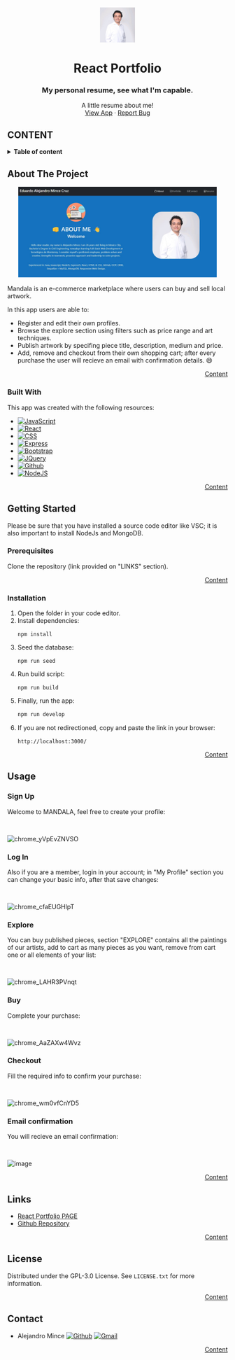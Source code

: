 <a name="React Porfolio"></a>

<!-- PROJECT LOGO -->
<br />
<div align="center">
  <img src="https://github.com/aletsmc07/React-Portfolio/blob/master/src/Assets/images/about%20images/profileimg.jpeg?raw=true" alt="Logo" width="80">

  <h1 align="center">React Portfolio</h1>
  <h3>My personal resume, see what I'm capable.</h3>

  <p align="center">
    A little resume about me!
    </br>
    <a href="https://aletsmc07.github.io/React-Portfolio/">View App</a>
    ·
    <a href="https://github.com/aletsmc07/React-Portfolio/issues">Report Bug</a>
  </p>
</div>

<!-- TABLE OF CONTENTS -->
## CONTENT
<details>
  <summary><strong>Table of content</strong></summary>
  <ol>
    <li><a href="#about-the-project">About The Project</a></li>
    <li><a href="#built-with">Built With</a></li>
    <li>
      <a href="#getting-started">Getting Started</a>
      <ul>
        <li><a href="#prerequisites">Prerequisites</a></li>
        <li><a href="#installation">Installation</a></li>
      </ul>
    </li>
    <li><a href="#Usage">Usage</a></li>
    <li><a href="#Links">Links</a></li>
    <li><a href="#license">License</a></li>
    <li><a href="#contact">Contact</a></li>
    <li><a href="#acknowledgments">Acknowledgments</a></li>
  </ol>
</details>

<!-- ABOUT THE PROJECT -->
## About The Project

<p align="center">
  <img src="https://github.com/aletsmc07/React-Portfolio/blob/master/src/Assets/images/about%20images/ReactPortfolioIMG.jpg?raw=true" alt="Logo" width="90%">
</p>

Mandala is an e-commerce marketplace where users can buy and sell local artwork.

In this app users are able to:
* Register and edit their own profiles.
* Browse the explore section using filters such as price range and art techniques.
* Publish artwork by specifing piece title, description, medium and price.
* Add, remove and checkout from their own shopping cart; after every purchase the user will recieve an email with confirmation details. :smile:

<p align="right"><a href="#content">Content</a></p>

### Built With

This app was created with the following resources:

* [![JavaScript][JavaScript]][JavaScript-url]
* [![React][React.js]][React-url]
* [![CSS][CSS3]][CSS3-url]
* [![Express][Express]][Express-url]
* [![Bootstrap][Bootstrap]][Bootstrap-url]
* [![JQuery][JQuery.com]][JQuery-url]
* [![Github][Github]][Github-url]
* [![NodeJS][Node.js]][Node.js-url]

<p align="right"><a href="#content">Content</a></p>

<!-- GETTING STARTED -->
## Getting Started

Please be sure that you have installed a source code editor like VSC; it is also important to install NodeJs and MongoDB.

### Prerequisites

Clone the repository (link provided on "LINKS" section).

<p align="right"><a href="#content">Content</a></p>

### Installation

1. Open the folder in your code editor.
2. Install dependencies:
   ```
   npm install
   ```
3. Seed the database:
   ```
   npm run seed
   ```  
4. Run build script:
   ```
   npm run build
   ```      
5. Finally, run the app:
   ```sh
   npm run develop
   ```
6. If you are not redirectioned, copy and paste the link in your browser:
   ```
   http://localhost:3000/
   ```
<p align="right"><a href="#content">Content</a></p>

<!-- USAGE -->
## Usage
### Sign Up
Welcome to MANDALA, feel free to create your profile:
<p>&nbsp;</p>

![chrome_yVpEvZNVSO](https://user-images.githubusercontent.com/107447818/204388691-21a1e9bd-1e9d-4c2f-8d9c-6a3040f9ade8.gif)

### Log In
Also if you are a member, login in your account; in "My Profile" section you can change your basic info, after that save changes:
<p>&nbsp;</p>

![chrome_cfaEUGHlpT](https://user-images.githubusercontent.com/107447818/204388872-24bdbf17-62ae-4c53-b5c6-a0c1d18c2157.gif)

### Explore
You can buy published pieces, section "EXPLORE" contains all the paintings of our artists, add to cart as many pieces as you want, remove from cart one or all elements of your list:
<p>&nbsp;</p>

![chrome_LAHR3PVnqt](https://user-images.githubusercontent.com/107447818/204414255-0afbadff-d117-46fe-b049-e4abe09ce264.gif)

### Buy
Complete your purchase: 
<p>&nbsp;</p>

![chrome_AaZAXw4Wvz](https://user-images.githubusercontent.com/107447818/204414421-dfa7badd-3b57-4301-8bbe-1767e6f7ddfa.gif)

### Checkout
Fill the required info to confirm your purchase:
<p>&nbsp;</p>

![chrome_wm0vfCnYD5](https://user-images.githubusercontent.com/107447818/204414510-bed48dee-b88c-4377-9711-31d93d945d45.gif)

### Email confirmation
You will recieve an email confirmation:
<p>&nbsp;</p>

![image](https://user-images.githubusercontent.com/107447818/204414842-d3f6eddb-3c06-4a84-982b-d7341cc04126.png)

<p align="right"><a href="#content">Content</a></p>

<!-- LINKS -->
## Links
* [React Portfolio PAGE](https://aletsmc07.github.io/React-Portfolio/)
* [Github Repository](https://github.com/aletsmc07/React-Portfolio)

<p align="right"><a href="#content">Content</a></p>

<!-- LICENSE -->
## License

Distributed under the GPL-3.0 License. See `LICENSE.txt` for more information.

<p align="right"><a href="#content">Content</a></p>

<!-- CONTACT -->
## Contact

- Alejandro Mince [![Github][aletsmc07]][Github6-url] [![Gmail][gmail6]][gmail6-url]

<p align="right"><a href="#content">Content</a></p>

<!-- SHIELDS -->
[JavaScript]: https://img.shields.io/badge/JavaScript-F7DF1E?style=for-the-badge&logo=JavaScript&logoColor=black
[JavaScript-url]: https://developer.mozilla.org/es/docs/Web/JavaScript
[React.js]: https://img.shields.io/badge/React-20232A?style=for-the-badge&logo=react&logoColor=61DAFB
[React-url]: https://reactjs.org/
[CSS3]: https://img.shields.io/badge/CSS3-1572B6?style=for-the-badge&logo=CSS3&logoColor=white
[CSS3-url]: https://developer.mozilla.org/es/docs/Web/CSS
[Express]: https://img.shields.io/badge/Express-000000?style=for-the-badge&logo=Express&logoColor=white
[Express-url]: https://expressjs.com/
[Bootstrap]: https://img.shields.io/badge/Bootstrap-563D7C?style=for-the-badge&logo=bootstrap&logoColor=white
[Bootstrap-url]: https://getbootstrap.com/
[JQuery.com]: https://img.shields.io/badge/jQuery-0769AD?style=for-the-badge&logo=jquery&logoColor=white
[JQuery-url]: https://jquery.com 
[Github]: https://img.shields.io/badge/Github-181717?style=for-the-badge&logo=Github&logoColor=white
[Github-url]: https://github.com/jcuetos97/MANDALA
[Node.js]: https://img.shields.io/badge/Node.js-339933?style=for-the-badge&logo=Node.js&logoColor=white
[Node.js-url]: https://nodejs.org/en/



[aletsmc07]: https://img.shields.io/badge/aletsmc07-181717?style=for-the-badge&logo=Github&logoColor=white
[Github6-url]: https://github.com/aletsmc07
[gmail6]: https://img.shields.io/badge/alejandro.mince07@gmail.com-EA4335?style=for-the-badge&logo=Gmail&logoColor=white
[gmail6-url]: mailto:alejandro.mince07@gmail.com
